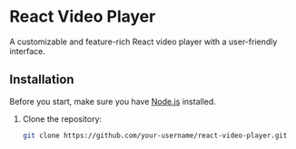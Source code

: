 # React Video Player

A customizable and feature-rich React video player with a user-friendly interface.

## Installation

Before you start, make sure you have [Node.js](https://nodejs.org/) installed.

1. Clone the repository:

   ```bash
   git clone https://github.com/your-username/react-video-player.git 
  
